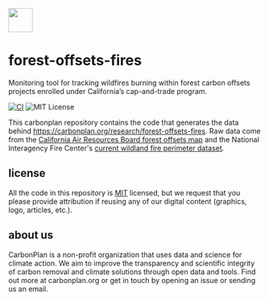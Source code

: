 <img
  src='https://carbonplan-assets.s3.amazonaws.com/monogram/dark-small.png'
  height='48'
/>

# forest-offsets-fires

Monitoring tool for tracking wildfires burning within forest carbon offsets projects enrolled under California’s cap-and-trade program.

[![CI](https://github.com/carbonplan/python-project-template/actions/workflows/main.yaml/badge.svg)](https://github.com/carbonplan/python-project-template/actions/workflows/main.yaml)
![MIT License][]

[mit license]: https://badgen.net/badge/license/MIT/blue

This carbonplan repository contains the code that generates the data behind https://carbonplan.org/research/forest-offsets-fires.
Raw data come from the [California Air Resources Board forest offsets map](https://webmaps.arb.ca.gov/ARBOCIssuanceMap/) and the National Interagency Fire Center's [current wildland fire perimeter dataset](https://data-nifc.opendata.arcgis.com/datasets/nifc::wfigs-current-wildland-fire-perimeters/about).

## license

All the code in this repository is [MIT](https://choosealicense.com/licenses/mit/) licensed, but we request that you please provide attribution if reusing any of our digital content (graphics, logo, articles, etc.).

## about us

CarbonPlan is a non-profit organization that uses data and science for climate action.
We aim to improve the transparency and scientific integrity of carbon removal and climate solutions through open data and tools.
Find out more at carbonplan.org or get in touch by opening an issue or sending us an email.
